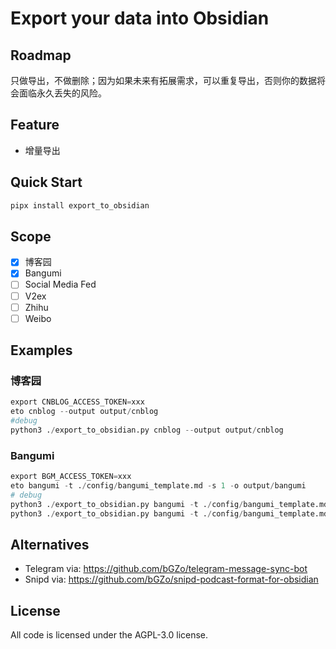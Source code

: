# Export your data into Obsidian

## Roadmap

只做导出，不做删除；因为如果未来有拓展需求，可以重复导出，否则你的数据将会面临永久丢失的风险。

## Feature

- 增量导出

## Quick Start

```python
pipx install export_to_obsidian
```

## Scope

- [x] 博客园
- [x] Bangumi
- [ ] Social Media Fed
- [ ] V2ex
- [ ] Zhihu
- [ ] Weibo

## Examples

### 博客园

```python
export CNBLOG_ACCESS_TOKEN=xxx
eto cnblog --output output/cnblog
#debug
python3 ./export_to_obsidian.py cnblog --output output/cnblog
```

### Bangumi

```python
export BGM_ACCESS_TOKEN=xxx
eto bangumi -t ./config/bangumi_template.md -s 1 -o output/bangumi
# debug
python3 ./export_to_obsidian.py bangumi -t ./config/bangumi_template.md -s 1 -o output/bangumi
python3 ./export_to_obsidian.py bangumi -t ./config/bangumi_template.md -s 2 -c 3 -o output/bangumi --force
```

## Alternatives

- Telegram via: https://github.com/bGZo/telegram-message-sync-bot
- Snipd via: https://github.com/bGZo/snipd-podcast-format-for-obsidian


## License

All code is licensed under the AGPL-3.0 license.
